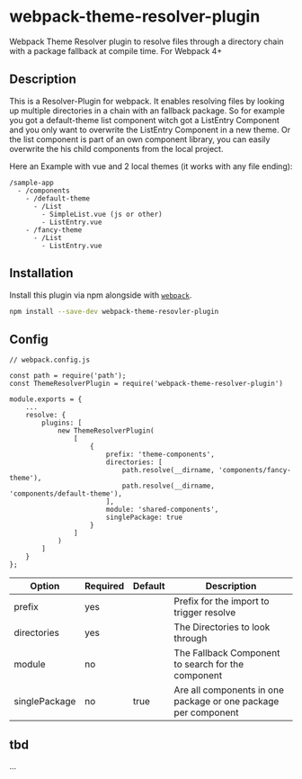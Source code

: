 # webpack-theme-resolver-plugin
Webpack Theme Resolver plugin to resolve files through a directory chain with a package fallback at compile time.
For Webpack 4+

## Description
This is a Resolver-Plugin for webpack. It enables resolving files by looking up multiple directories in a chain with an fallback package. So for example you got a default-theme list component witch got a ListEntry Component and you only want to overwrite the ListEntry Component in a new theme. Or the list component is part of an own component library, you can easily overwrite the his child components from the local project.

Here an Example with vue and 2 local themes (it works with any file ending):

```
/sample-app
  - /components
    - /default-theme
      - /List
        - SimpleList.vue (js or other)
        - ListEntry.vue
    - /fancy-theme
      - /List
        - ListEntry.vue
```


## Installation
Install this plugin via npm alongside with [`webpack`](https://www.npmjs.com/package/webpack).
```bash
npm install --save-dev webpack-theme-resovler-plugin
```

## Config
```
// webpack.config.js

const path = require('path');
const ThemeResolverPlugin = require('webpack-theme-resolver-plugin')

module.exports = {
    ...
    resolve: {
        plugins: [
            new ThemeResolverPlugin(
                [
                    {
                        prefix: 'theme-components',
                        directories: [
                            path.resolve(__dirname, 'components/fancy-theme'),
                            path.resolve(__dirname, 'components/default-theme'),
                        ],
                        module: 'shared-components',
                        singlePackage: true
                    }
                ]
            )
        ]
    }
};
```


| Option        | Required | Default | Description  |
| ------------- |:-------- |:------- | ------------ |
| prefix        |   yes    |         | Prefix for the import to trigger resolve |
| directories   |   yes    |         | The Directories to look through |
| module        |    no    |         | The Fallback Component to search for the component |
| singlePackage |    no    |  true   | Are all components in one package or one package per component |

## tbd
...
